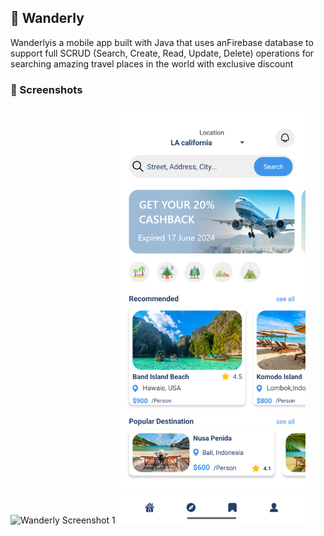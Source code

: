 ## 📘 Wanderly

Wanderlyis a mobile app built with Java that uses anFirebase database to support full SCRUD (Search, Create, Read, Update, Delete) operations for searching amazing travel places in the world with exclusive discount

### 📸 Screenshots

<img src="https://raw.githubusercontent.com/amitroy257/Wanderly/master/Screenshot_20250530_004736.png" alt="Wanderly Screenshot 1" width="300"/>

<!-- Add another image below once available -->
<img src="https://raw.githubusercontent.com/amitroy257/Wanderly/master/Screenshot_20250530_004826.png" alt="Wanderly Screenshot 2" width="300"/>
